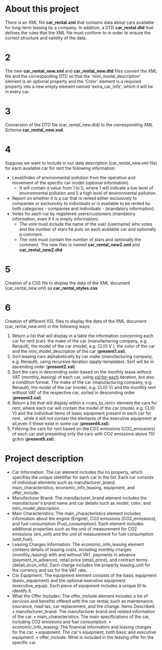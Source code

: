 # About this project
There is an XML file **car_rental.xml** that contains data about cars available for long-term leasing by a company. In addition, a DTD **car_rental.dtd** that defines the rules that the XML file must conform to in order to ensure the correct structure and validity of the data.

# 2
The new **car_rental_new.xml** and **car_rental_new.dtd** files convert the XML file and the corresponding DTD so that the 'mini_model_description' element is an optional property and the 'Color' element is a required property into a new empty element named 'extra_car_info', which it will be in every car.

# 3
Conversion of the DTD file (car_rental_new.dtd) to the corresponding XML Schema **car_rental_new.xsd**.

# 4
Suppose we want to include in our data description (car_rental_new.xml file) for each available car for rent the following information: 
- Level/Index of environmental pollution from the operation and movement of the specific car model (optional information). 
  *  It will contain a value from 1 to 5, where 1 will indicate a low level of environmental pollution and 5 a high level of environmental pollution.
- Report on whether it is a car that is rented either exclusively to companies or exclusively to individuals or is available to be rented by both categories - companies and individuals - (mandatory information).
- Votes for each car by registered users/customers (mandatory information, even if it is empty information). 
  *  The vote must include the name of the user (username) who votes and the number of stars he puts on each available car and optionally a comment.
  *  The vote must contain the number of stars and optionally the comment. 
The new files is named **car_rental_new2.xml** and **car_rental_new2.dtd**

# 5
Creation of a CSS file to display the data of the XML document (car_rental_new.xml) as **car_rental_styles.css**

# 6
Creation of different XSL files to display the data of the XML document (car_rental_new.xml) in the following ways:
1. Return a list that will display in a table the information concerning each car for rent (car): the make of the car (manufacturing company, e.g. Renault), the model of the car (model, e.g. CLIO V ), the color of the car and the mini_model_description of the car (**present1.xsl**).
2. Sort leasing cars alphabetically by car make (manufacturing company, e.g. Renault), using recursive iteration (apply-templates). Sort will be in ascending order (**present2.xsl**)
3. Sort the cars in descending order based on the monthly lease without VAT (monthly_leasing) of each car, using <xsl:for-each> iteration, but also a condition format. The make of the car (manufacturing company, e.g. Renault), the model of the car (model, e.g.
CLIO V) and the monthly rent without VAT of the respective car, sorted in descending order (**present3.xsl**).
4. Return a list that will display within a <cars_to_rent> element the cars for rent, where each car will contain the model of the car (model, e.g. CLIO V) and the individual items of basic equipment present in each car for rent , while it will not contain the elements of the executive equipment at all,even if these exist in some car (**present4.xsl**).
5. Filtering the cars for rent based on the CO2 emissions (CO2_emissions) of each car and presenting only the cars with CO2 emissions above 110 gr/km (**present5.xsl**).

# Project description
- Car Information: The car element includes the no property, which specifies the unique identifier for each car in the list. Each car consists of individual elements such as manufacturer_brand, main_characteristics, economic_info_leasing, equipment, and offer_include.
- Manufacturer Brand: The manufacturer_brand element includes the manufacturer's brand name and car details such as model, color, and mini_model_description.
- Main Characteristics: The main_characteristics element includes information about the engine (Engine), CO2 emissions (CO2_emissions),
and fuel consumption (Fuel_consumption). Each element includes additional properties such as the unit of measurement for CO2 emissions (em_unit) and the unit of measurement for fuel consumption (unit_fuel).
- Leasing Charges Information: The economic_info_leasing element contains details of leasing costs,
including monthly charges (monthly_leasing) with and without VAT, payments in advance (payment_in_advance), retail price (retail_price), and contract terms (detail_econ_info). Each charge includes the property leasing_unit for the currency and tax for the VAT rate.
- Car Equipment: The equipment element consists of the basic equipment (basic_equipment) and the optional executive equipment (executive_equip). Each piece of equipment includes a unique ID to identify it.
- What the Offer Includes: The offer_include element includes a list of services and benefits offered with the car rental, such as maintenance, insurance, road tax, car replacement, and tire change.
Items Described:
• manufacturer_brand: The manufacturer brand and related information of the car.
• main_characteristics: The main specifications of the car, including CO2 emissions and fuel consumption.
• economic_info_leasing: The financial information and leasing charges for the car.
• equipment: The car's equipment, both basic and executive equipment.
• offer_include: What is included in the leasing offer for the specific car.
   
